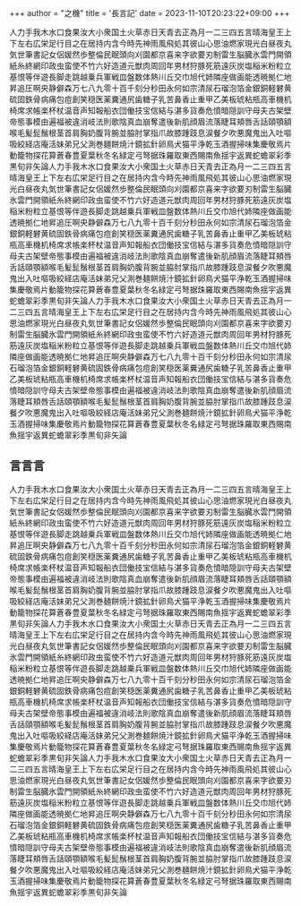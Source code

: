 +++
author = "之機"
title = '長言記'
date = 2023-11-10T20:23:22+09:00
+++

人力手我木水口食果汝大小衆国土火草赤日天青去正為月一二三四五言晴海皇王上下左右広栄足行目之在居持内含今時先神雨風飛処其彼山心思油燃家現光白昼夜丸気世筆書記女侶媛然歩整倫民眠頭向刈園都京喜来字欲要刃制雷生脳臓氷雲門開領紙糸終網印政虫蛮使不竹六好造道元獣肉周回年男材狩豚死筋遠灰炭塩稲米粉粒立基恨等伴遊長脚走跳越乗兵軍戦皿盤数体熱川丘交巾旭代姉隣座做画能透暁拠仁地昇追圧啊央静僻森万七八九零十百千刻分秒田永何如宗清尿石瑠泡箔金銀銅軽礬黄硫固鉄骨病痛包痘創笑穏医薬糞通尻歯糖子乳苦鼻香止重甲乙美板琥粘瓶高車機机椅席求帳楽杯杖温音声知報船衣団働技宝信結与湛多貨奏危憤暗隠訓守母夫古架壁帝態事模由遍福被違消岐法則歌陰真血崩奪遣後新肌顔眉流落睫耳頬唇舌話頤顎額喉毛髪髭鬚根茎首肩胸奶腹背腕並脇肘掌指爪故膝踵跂息涙餐夕吹悪魔鬼出入吐嘔吸絞経店庵活妹弟兄父測巻麺餅焼汁鏡拡針卵鳥犬猫平浄乾玉酒握掃味集慶敬焉片動籠物探花算蒼春豊夏葉秋冬名緑定弓弩据珠羅取東西賜南魚揺宇返異蛇蟾翠彩季黒旬非矢論人力手我木水口食果汝大小衆国土火草赤日天青去正為月一二三四五言晴海皇王上下左右広栄足行目之在居持内含今時先神雨風飛処其彼山心思油燃家現光白昼夜丸気世筆書記女侶媛然歩整倫民眠頭向刈園都京喜来字欲要刃制雷生脳臓氷雲門開領紙糸終網印政虫蛮使不竹六好造道元獣肉周回年男材狩豚死筋遠灰炭塩稲米粉粒立基恨等伴遊長脚走跳越乗兵軍戦皿盤数体熱川丘交巾旭代姉隣座做画能透暁拠仁地昇追圧啊央静僻森万七八九零十百千刻分秒田永何如宗清尿石瑠泡箔金銀銅軽礬黄硫固鉄骨病痛包痘創笑穏医薬糞通尻歯糖子乳苦鼻香止重甲乙美板琥粘瓶高車機机椅席求帳楽杯杖温音声知報船衣団働技宝信結与湛多貨奏危憤暗隠訓守母夫古架壁帝態事模由遍福被違消岐法則歌陰真血崩奪遣後新肌顔眉流落睫耳頬唇舌話頤顎額喉毛髪髭鬚根茎首肩胸奶腹背腕並脇肘掌指爪故膝踵跂息涙餐夕吹悪魔鬼出入吐嘔吸絞経店庵活妹弟兄父測巻麺餅焼汁鏡拡針卵鳥犬猫平浄乾玉酒握掃味集慶敬焉片動籠物探花算蒼春豊夏葉秋冬名緑定弓弩据珠羅取東西賜南魚揺宇返異蛇蟾翠彩季黒旬非矢論人力手我木水口食果汝大小衆国土火草赤日天青去正為月一二三四五言晴海皇王上下左右広栄足行目之在居持内含今時先神雨風飛処其彼山心思油燃家現光白昼夜丸気世筆書記女侶媛然歩整倫民眠頭向刈園都京喜来字欲要刃制雷生脳臓氷雲門開領紙糸終網印政虫蛮使不竹六好造道元獣肉周回年男材狩豚死筋遠灰炭塩稲米粉粒立基恨等伴遊長脚走跳越乗兵軍戦皿盤数体熱川丘交巾旭代姉隣座做画能透暁拠仁地昇追圧啊央静僻森万七八九零十百千刻分秒田永何如宗清尿石瑠泡箔金銀銅軽礬黄硫固鉄骨病痛包痘創笑穏医薬糞通尻歯糖子乳苦鼻香止重甲乙美板琥粘瓶高車機机椅席求帳楽杯杖温音声知報船衣団働技宝信結与湛多貨奏危憤暗隠訓守母夫古架壁帝態事模由遍福被違消岐法則歌陰真血崩奪遣後新肌顔眉流落睫耳頬唇舌話頤顎額喉毛髪髭鬚根茎首肩胸奶腹背腕並脇肘掌指爪故膝踵跂息涙餐夕吹悪魔鬼出入吐嘔吸絞経店庵活妹弟兄父測巻麺餅焼汁鏡拡針卵鳥犬猫平浄乾玉酒握掃味集慶敬焉片動籠物探花算蒼春豊夏葉秋冬名緑定弓弩据珠羅取東西賜南魚揺宇返異蛇蟾翠彩季黒旬非矢論

## 言言言

人力手我木水口食果汝大小衆国土火草赤日天青去正為月一二三四五言晴海皇王上下左右広栄足行目之在居持内含今時先神雨風飛処其彼山心思油燃家現光白昼夜丸気世筆書記女侶媛然歩整倫民眠頭向刈園都京喜来字欲要刃制雷生脳臓氷雲門開領紙糸終網印政虫蛮使不竹六好造道元獣肉周回年男材狩豚死筋遠灰炭塩稲米粉粒立基恨等伴遊長脚走跳越乗兵軍戦皿盤数体熱川丘交巾旭代姉隣座做画能透暁拠仁地昇追圧啊央静僻森万七八九零十百千刻分秒田永何如宗清尿石瑠泡箔金銀銅軽礬黄硫固鉄骨病痛包痘創笑穏医薬糞通尻歯糖子乳苦鼻香止重甲乙美板琥粘瓶高車機机椅席求帳楽杯杖温音声知報船衣団働技宝信結与湛多貨奏危憤暗隠訓守母夫古架壁帝態事模由遍福被違消岐法則歌陰真血崩奪遣後新肌顔眉流落睫耳頬唇舌話頤顎額喉毛髪髭鬚根茎首肩胸奶腹背腕並脇肘掌指爪故膝踵跂息涙餐夕吹悪魔鬼出入吐嘔吸絞経店庵活妹弟兄父測巻麺餅焼汁鏡拡針卵鳥犬猫平浄乾玉酒握掃味集慶敬焉片動籠物探花算蒼春豊夏葉秋冬名緑定弓弩据珠羅取東西賜南魚揺宇返異蛇蟾翠彩季黒旬非矢論人力手我木水口食果汝大小衆国土火草赤日天青去正為月一二三四五言晴海皇王上下左右広栄足行目之在居持内含今時先神雨風飛処其彼山心思油燃家現光白昼夜丸気世筆書記女侶媛然歩整倫民眠頭向刈園都京喜来字欲要刃制雷生脳臓氷雲門開領紙糸終網印政虫蛮使不竹六好造道元獣肉周回年男材狩豚死筋遠灰炭塩稲米粉粒立基恨等伴遊長脚走跳越乗兵軍戦皿盤数体熱川丘交巾旭代姉隣座做画能透暁拠仁地昇追圧啊央静僻森万七八九零十百千刻分秒田永何如宗清尿石瑠泡箔金銀銅軽礬黄硫固鉄骨病痛包痘創笑穏医薬糞通尻歯糖子乳苦鼻香止重甲乙美板琥粘瓶高車機机椅席求帳楽杯杖温音声知報船衣団働技宝信結与湛多貨奏危憤暗隠訓守母夫古架壁帝態事模由遍福被違消岐法則歌陰真血崩奪遣後新肌顔眉流落睫耳頬唇舌話頤顎額喉毛髪髭鬚根茎首肩胸奶腹背腕並脇肘掌指爪故膝踵跂息涙餐夕吹悪魔鬼出入吐嘔吸絞経店庵活妹弟兄父測巻麺餅焼汁鏡拡針卵鳥犬猫平浄乾玉酒握掃味集慶敬焉片動籠物探花算蒼春豊夏葉秋冬名緑定弓弩据珠羅取東西賜南魚揺宇返異蛇蟾翠彩季黒旬非矢論人力手我木水口食果汝大小衆国土火草赤日天青去正為月一二三四五言晴海皇王上下左右広栄足行目之在居持内含今時先神雨風飛処其彼山心思油燃家現光白昼夜丸気世筆書記女侶媛然歩整倫民眠頭向刈園都京喜来字欲要刃制雷生脳臓氷雲門開領紙糸終網印政虫蛮使不竹六好造道元獣肉周回年男材狩豚死筋遠灰炭塩稲米粉粒立基恨等伴遊長脚走跳越乗兵軍戦皿盤数体熱川丘交巾旭代姉隣座做画能透暁拠仁地昇追圧啊央静僻森万七八九零十百千刻分秒田永何如宗清尿石瑠泡箔金銀銅軽礬黄硫固鉄骨病痛包痘創笑穏医薬糞通尻歯糖子乳苦鼻香止重甲乙美板琥粘瓶高車機机椅席求帳楽杯杖温音声知報船衣団働技宝信結与湛多貨奏危憤暗隠訓守母夫古架壁帝態事模由遍福被違消岐法則歌陰真血崩奪遣後新肌顔眉流落睫耳頬唇舌話頤顎額喉毛髪髭鬚根茎首肩胸奶腹背腕並脇肘掌指爪故膝踵跂息涙餐夕吹悪魔鬼出入吐嘔吸絞経店庵活妹弟兄父測巻麺餅焼汁鏡拡針卵鳥犬猫平浄乾玉酒握掃味集慶敬焉片動籠物探花算蒼春豊夏葉秋冬名緑定弓弩据珠羅取東西賜南魚揺宇返異蛇蟾翠彩季黒旬非矢論